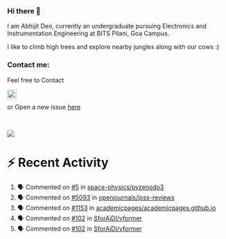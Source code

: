 ### Hi there 👋

I am Abhijit Deo, currently an undergraduate pursuing Electronics and Instrumentation Engineering at BITS Pilani, Goa Campus.


I like to climb high trees and explore nearby jungles along with our cows :)
### Contact me:

Feel free to Contact


[<img align="left" alt="Abhijit Deo | Gmail" width="22px" src="https://cdn.jsdelivr.net/npm/simple-icons@v3/icons/gmail.svg" />][gmail]
<br />


 or Open a new issue [here](https://github.com/abhi-glitchhg/abhi-glitchhg/issues)

[gmail]: mailto:f20190041@goa.bits-pilani.ac.in

<br>



![](https://komarev.com/ghpvc/?username=abhi-glitchhg&color=green)


# :zap: Recent Activity

<!--START_SECTION:activity-->
1. 🗣 Commented on [#5](https://github.com/space-physics/pyzenodo3/issues/5) in [space-physics/pyzenodo3](https://github.com/space-physics/pyzenodo3)
2. 🗣 Commented on [#5093](https://github.com/openjournals/joss-reviews/issues/5093) in [openjournals/joss-reviews](https://github.com/openjournals/joss-reviews)
3. 🗣 Commented on [#1153](https://github.com/academicpages/academicpages.github.io/issues/1153) in [academicpages/academicpages.github.io](https://github.com/academicpages/academicpages.github.io)
4. 🗣 Commented on [#102](https://github.com/SforAiDl/vformer/issues/102) in [SforAiDl/vformer](https://github.com/SforAiDl/vformer)
5. 🗣 Commented on [#102](https://github.com/SforAiDl/vformer/issues/102) in [SforAiDl/vformer](https://github.com/SforAiDl/vformer)
<!--END_SECTION:activity-->

